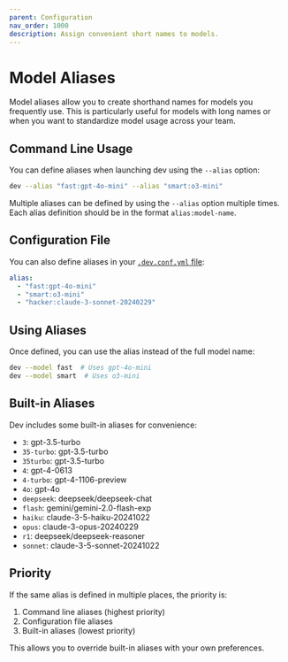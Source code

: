 ```yaml
---
parent: Configuration
nav_order: 1000
description: Assign convenient short names to models.
---
```


# Model Aliases

Model aliases allow you to create shorthand names for models you frequently use. This is particularly useful for models with long names or when you want to standardize model usage across your team.

## Command Line Usage

You can define aliases when launching dev using the `--alias` option:

```bash
dev --alias "fast:gpt-4o-mini" --alias "smart:o3-mini"
```

Multiple aliases can be defined by using the `--alias` option multiple times. Each alias definition should be in the format `alias:model-name`.

## Configuration File

You can also define aliases in your [`.dev.conf.yml` file](https://dev.chat/docs/config/dev_conf.html):

```yaml
alias:
  - "fast:gpt-4o-mini"
  - "smart:o3-mini"
  - "hacker:claude-3-sonnet-20240229"
```

## Using Aliases

Once defined, you can use the alias instead of the full model name:

```bash
dev --model fast  # Uses gpt-4o-mini
dev --model smart  # Uses o3-mini
```

## Built-in Aliases

Dev includes some built-in aliases for convenience:

<!--[[[cog
import cog
from dev.models import MODEL_ALIASES

for alias, model in sorted(MODEL_ALIASES.items()):
    cog.outl(f"- `{alias}`: {model}")
]]]-->
- `3`: gpt-3.5-turbo
- `35-turbo`: gpt-3.5-turbo
- `35turbo`: gpt-3.5-turbo
- `4`: gpt-4-0613
- `4-turbo`: gpt-4-1106-preview
- `4o`: gpt-4o
- `deepseek`: deepseek/deepseek-chat
- `flash`: gemini/gemini-2.0-flash-exp
- `haiku`: claude-3-5-haiku-20241022
- `opus`: claude-3-opus-20240229
- `r1`: deepseek/deepseek-reasoner
- `sonnet`: claude-3-5-sonnet-20241022
<!--[[[end]]]-->

## Priority

If the same alias is defined in multiple places, the priority is:

1. Command line aliases (highest priority)
2. Configuration file aliases
3. Built-in aliases (lowest priority)

This allows you to override built-in aliases with your own preferences.
